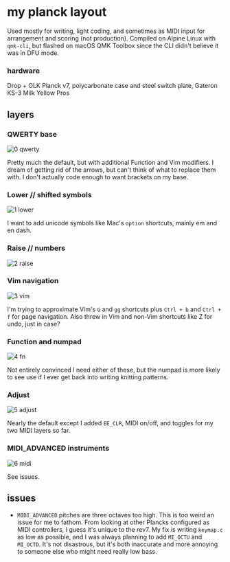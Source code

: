 # my planck layout

Used mostly for writing, light coding, and sometimes as MIDI input for
arrangement and scoring (not production). Compiled on Alpine Linux with
`qmk-cli`, but flashed on macOS QMK Toolbox since the CLI didn't believe it was
in DFU mode.

### hardware

Drop + OLK Planck v7, polycarbonate case and steel switch plate, Gateron KS-3
Milk Yellow Pros

## layers

### QWERTY base

![0 qwerty](https://github.com/sailorfe/planck-layout/blob/main/assets/0_qwerty.jpg?raw=true)

Pretty much the default, but with additional Function and Vim modifiers. I dream of getting rid of the arrows, but can't think of what to replace them with. I don't actually code enough to want brackets on my base.

### Lower // shifted symbols

![1 lower](https://github.com/sailorfe/planck-layout/blob/main/assets/1_lower.jpg?raw=true)

I want to add unicode symbols like Mac's `option` shortcuts, mainly em and en dash.

### Raise // numbers

![2 raise](https://github.com/sailorfe/planck-layout/blob/main/assets/2_raise.jpg?raw=true)

### Vim navigation

![3 vim](https://github.com/sailorfe/planck-layout/blob/main/assets/3_vim.jpg?raw=true)

I'm trying to approximate Vim's `G` and `gg` shortcuts plus `Ctrl + b` and `Ctrl + f` for page navigation. Also threw in Vim and non-Vim shortcuts like Z for undo, just in case?

### Function and numpad

![4 fn](https://github.com/sailorfe/planck-layout/blob/main/assets/4_fn.jpg?raw=true)

Not entirely convinced I need either of these, but the numpad is more likely to see use if I ever get back into writing knitting patterns.

### Adjust

![5 adjust](https://github.com/sailorfe/planck-layout/blob/main/assets/5_adj.jpg?raw=true)

Nearly the default except I added `EE_CLR`, MIDI on/off, and toggles for my two MIDI layers so far.

### MIDI_ADVANCED instruments

![6 midi](https://github.com/sailorfe/planck-layout/blob/main/assets/6_midi.jpg?raw=true)

See issues.

## issues 

- `MIDI_ADVANCED` pitches are three octaves too high. This is too weird an issue
  for me to fathom. From looking at other Plancks configured as MIDI
  controllers, I guess it's unique to the rev7. My fix is writing `keymap.c` as
  low as possible, and I was always planning to add `MI_OCTU` and `MI_OCTD`. It's
  not disastrous, but it's both inaccurate and more annoying to someone else who
  might need really low bass.

